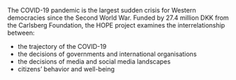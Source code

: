 The COVID-19 pandemic is the largest sudden crisis for Western democracies since the Second World War. Funded by 27.4 million DKK from the Carlsberg Foundation, the HOPE project examines the interrelationship between:

 - the trajectory of the COVID-19
 - the decisions of governments and international organisations
 - the decisions of media and social media landscapes 
 - citizens’ behavior and well-being

